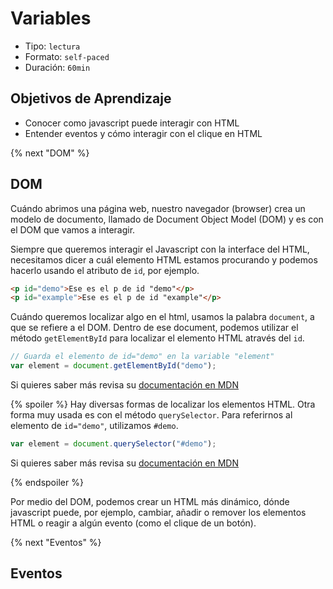 # Variables

- Tipo: `lectura`
- Formato: `self-paced`
- Duración: `60min`

## Objetivos de Aprendizaje

- Conocer como javascript puede interagir con HTML
- Entender eventos y cómo interagir con el clique en HTML

{% next "DOM" %}

## DOM

Cuándo abrimos una página web, nuestro navegador (browser) crea un modelo de documento,
llamado de Document Object Model (DOM) y es con el DOM que vamos a interagir.

Siempre que queremos interagir el Javascript con la interface del HTML, necesitamos dicer a
cuál elemento HTML estamos procurando y podemos hacerlo usando el atributo de `id`, por ejemplo.

```html
<p id="demo">Ese es el p de id "demo"</p>
<p id="example">Ese es el p de id "example"</p>
```

Cuándo queremos localizar algo en el html, usamos la palabra `document`, a que se refiere a el DOM. Dentro de ese document, podemos utilizar el método `getElementById` para localizar el elemento HTML através del `id`.

```js
// Guarda el elemento de id="demo" en la variable "element"
var element = document.getElementById("demo");
```

Si quieres saber más revisa su [documentación en MDN](https://developer.mozilla.org/es/docs/Web/API/Document/getElementById)

{% spoiler %}
Hay diversas formas de localizar los elementos HTML. Otra forma muy usada es con el método `querySelector`. Para referirnos al elemento de `id="demo"`, utilizamos `#demo`.

```js
var element = document.querySelector("#demo");
```

Si quieres saber más revisa su [documentación en MDN](https://developer.mozilla.org/es/docs/Web/API/Document/querySelector)

{% endspoiler %}

Por medio del DOM, podemos crear un HTML más dinámico, dónde javascript puede, por ejemplo,
cambiar, añadir o remover los elementos HTML o reagir a algún evento (como el clique de un botón).

{% next "Eventos" %}

## Eventos
